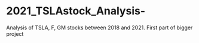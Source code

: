 # 2021_TSLAstock_Analysis-
Analysis of TSLA, F, GM stocks between 2018 and 2021.
First part of bigger project
